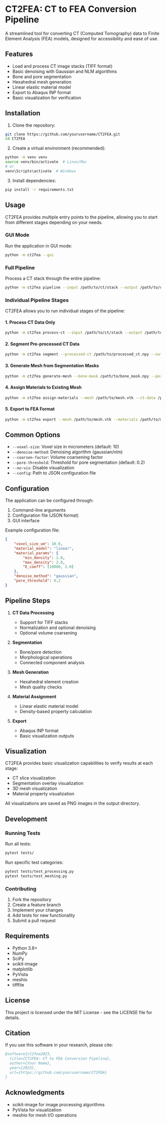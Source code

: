 # CT2FEA: CT to FEA Conversion Pipeline

A streamlined tool for converting CT (Computed Tomography) data to Finite Element Analysis (FEA) models, designed for accessibility and ease of use.

## Features

- Load and process CT image stacks (TIFF format)
- Basic denoising with Gaussian and NLM algorithms
- Bone and pore segmentation
- Hexahedral mesh generation
- Linear elastic material model
- Export to Abaqus INP format
- Basic visualization for verification

## Installation

1. Clone the repository:
```bash
git clone https://github.com/yourusername/CT2FEA.git
cd CT2FEA
```

2. Create a virtual environment (recommended):
```bash
python -m venv venv
source venv/bin/activate  # Linux/Mac
# or
venv\Scripts\activate  # Windows
```

3. Install dependencies:
```bash
pip install -r requirements.txt
```

## Usage

CT2FEA provides multiple entry points to the pipeline, allowing you to start from different stages depending on your needs.

### GUI Mode

Run the application in GUI mode:
```bash
python -m ct2fea --gui
```

### Full Pipeline

Process a CT stack through the entire pipeline:
```bash
python -m ct2fea pipeline --input /path/to/ct/stack --output /path/to/output
```

### Individual Pipeline Stages

CT2FEA allows you to run individual stages of the pipeline:

#### 1. Process CT Data Only
```bash
python -m ct2fea process-ct --input /path/to/ct/stack --output /path/to/output
```

#### 2. Segment Pre-processed CT Data
```bash
python -m ct2fea segment --processed-ct /path/to/processed_ct.npy --output /path/to/output
```

#### 3. Generate Mesh from Segmentation Masks
```bash
python -m ct2fea generate-mesh --bone-mask /path/to/bone_mask.npy --pore-mask /path/to/pore_mask.npy --output /path/to/output
```

#### 4. Assign Materials to Existing Mesh
```bash
python -m ct2fea assign-materials --mesh /path/to/mesh.vtk --ct-data /path/to/processed_ct.npy --output /path/to/output
```

#### 5. Export to FEA Format
```bash
python -m ct2fea export --mesh /path/to/mesh.vtk --materials /path/to/materials.json --output /path/to/output
```

## Common Options

- `--voxel-size`: Voxel size in micrometers (default: 10)
- `--denoise-method`: Denoising algorithm (gaussian/nlm)
- `--coarsen-factor`: Volume coarsening factor
- `--pore-threshold`: Threshold for pore segmentation (default: 0.2)
- `--no-vis`: Disable visualization
- `--config`: Path to JSON configuration file

## Configuration

The application can be configured through:
1. Command-line arguments
2. Configuration file (JSON format)
3. GUI interface

Example configuration file:
```json
{
    "voxel_size_um": 10.0,
    "material_model": "linear",
    "material_params": {
        "min_density": 1.0,
        "max_density": 2.0,
        "E_coeff": [10000, 2.0]
    },
    "denoise_method": "gaussian",
    "pore_threshold": 0.2
}
```

## Pipeline Steps

1. **CT Data Processing**
   - Support for TIFF stacks
   - Normalization and optional denoising
   - Optional volume coarsening

2. **Segmentation**
   - Bone/pore detection
   - Morphological operations
   - Connected component analysis

3. **Mesh Generation**
   - Hexahedral element creation
   - Mesh quality checks

4. **Material Assignment**
   - Linear elastic material model
   - Density-based property calculation

5. **Export**
   - Abaqus INP format
   - Basic visualization outputs

## Visualization

CT2FEA provides basic visualization capabilities to verify results at each stage:

- CT slice visualization
- Segmentation overlay visualization
- 3D mesh visualization
- Material property visualization

All visualizations are saved as PNG images in the output directory.

## Development

### Running Tests

Run all tests:
```bash
pytest tests/
```

Run specific test categories:
```bash
pytest tests/test_processing.py
pytest tests/test_meshing.py
```

### Contributing

1. Fork the repository
2. Create a feature branch
3. Implement your changes
4. Add tests for new functionality
5. Submit a pull request

## Requirements

- Python 3.8+
- NumPy
- SciPy
- scikit-image
- matplotlib
- PyVista
- meshio
- tifffile

## License

This project is licensed under the MIT License - see the LICENSE file for details.

## Citation

If you use this software in your research, please cite:

```bibtex
@software{ct2fea2023,
  title={CT2FEA: CT to FEA Conversion Pipeline},
  author={Your Name},
  year={2023},
  url={https://github.com/yourusername/CT2FEA}
}
```

## Acknowledgments

- scikit-image for image processing algorithms
- PyVista for visualization
- meshio for mesh I/O operations
